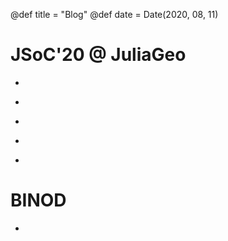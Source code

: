 @def title = "Blog"
@def date = Date(2020, 08, 11)

# JSoC'20 @ JuliaGeo

* ~~~<a href="/blog_pages/proposal">Project Plan</a>~~~
* ~~~<a href="/blog_pages/workflow">Workflow</a>~~~
* ~~~<a href="/blog_pages/misc">Side Quests</a>~~~
* ~~~<a href="/blog_pages/implementation">Implementation(Final output)</a>~~~
* ~~~<a href="https://discourse.julialang.org/t/moving-to-geometrybasics/40861">Discussion on Julia Discourse</a>~~~

# BINOD
* ~~~<a href="https://github.com/Sov-trotter/BINOD.jl">BINOD</a>~~~

